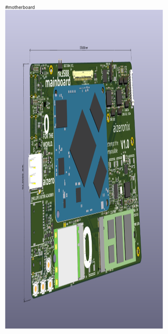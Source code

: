 #motherboard
<img width="1020" height="1020" alt="Pcb" src="https://github.com/jayadeep14/Motherboard-/blob/b4a8272f0ad419f09f850bec02ee678b516e12e6/Pcb.png">
